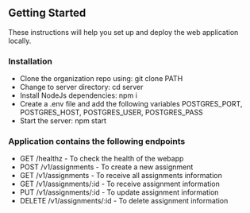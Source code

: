 ## Getting Started
These instructions will help you set up and deploy the web application locally.
 
### Installation
- Clone the organization repo using: git clone PATH
- Change to server directory: cd server
- Install NodeJs dependencies: npm i
- Create a .env file and add the following variables POSTGRES_PORT, POSTGRES_HOST, POSTGRES_USER, POSTGRES_PASS
- Start the server: npm start
 
### Application contains the following endpoints
- GET /healthz - To check the health of the webapp
- POST /v1/assignments - To create a new assignment
- GET /v1/assignments - To receive all assignments information
- GET /v1/assignments/:id - To receive assignment information
- PUT /v1/assignments/:id - To update assignment information
- DELETE /v1/assignments/:id - To delete assignment information